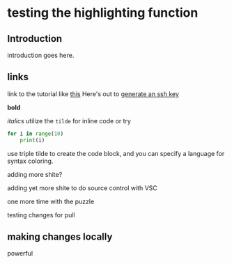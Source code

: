 # testing the highlighting function


## Introduction
introduction goes here.

## links
link to the tutorial like [this](https://github.com/fiendskrah/204gh/blob/master/github_tutorial.md)
Here's out to [generate an ssh key](https://help.github.com/en/github/authenticating-to-github/generating-a-new-ssh-key-and-adding-it-to-the-ssh-agent)

**bold**

*italics*
utilize the `tilde` for inline code
or try 

```python
for i in range(10)
    print(i)
```
  
use triple tilde to create the code block, and you can specify a language for syntax coloring.

adding more shite?

adding yet more shite to do source control with VSC

one more time with the puzzle

testing changes for pull

## making changes locally
powerful
